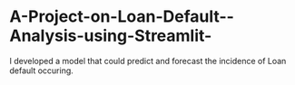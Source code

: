 # A-Project-on-Loan-Default--Analysis-using-Streamlit-
I developed a model that could predict and forecast the incidence of Loan default occuring.

